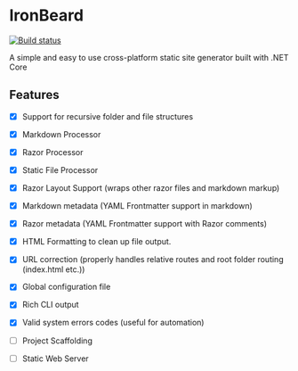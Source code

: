 # IronBeard
[![Build status](https://ci.appveyor.com/api/projects/status/xf9ra9257yclw3gg/branch/master?svg=true)](https://ci.appveyor.com/project/wkallhof/iron-beard/branch/master)

A simple and easy to use cross-platform static site generator built with .NET Core

## Features
- [x] Support for recursive folder and file structures
- [x] Markdown Processor
- [x] Razor Processor
- [x] Static File Processor
- [x] Razor Layout Support (wraps other razor files and markdown markup)
- [x] Markdown metadata (YAML Frontmatter support in markdown)
- [x] Razor metadata (YAML Frontmatter support with Razor comments)
- [x] HTML Formatting to clean up file output. 
- [x] URL correction (properly handles relative routes and root folder routing (index.html etc.))
- [x] Global configuration file
- [x] Rich CLI output
- [x] Valid system errors codes (useful for automation)
- [ ] Project Scaffolding
- [ ] Static Web Server

